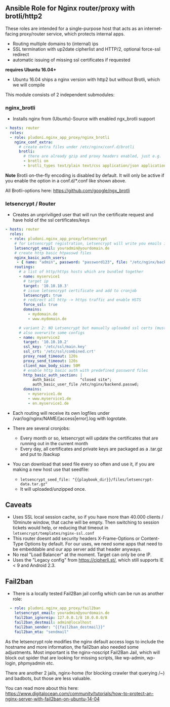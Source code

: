 ## Ansible Role for Nginx router/proxy with brotli/http2

These roles are intended for a single-purpose host that acts as an internet-facing proxy/router service, which protects internal apps.

* Routing multiple domains to (internal) ips
* SSL termination with up2date cipherlist and HTTP/2, optional force-ssl redirect
* automatic issuing of missing ssl certificates if requested

**requires Ubuntu 16.04+**

* Ubuntu 16.04 ships a nginx version with http2 but without Brotli, which we will compile

This module consists of 2 independent submodules:

### nginx_brotli

* Installs nginx from (Ubuntu)-Source with enabled ngx_brotli support

```yaml
- hosts: router
  roles:
  - role: pludoni.nginx_app_proxy/nginx_brotli
    nginx_conf_extra:
      # create extra files under /etc/nginx/conf.d/brotli
      brotli:
        # there are already gzip and proxy headers enabled, just e.g.
        - brotli on
        - brotli_types text/plain text/css application/json application/javascript application/x-javascript text/xml application/xml application/xml+rss text/javascript
```

**Note** Brotli on-the-fly encoding is disabled by default. It will only be active if you enable the option in a conf.d/*.conf like shown above.

All Brotli-options here: https://github.com/google/ngx_brotli

### letsencrypt / Router

* Creates an unpriviliged user that will run the certificate request and have hold of the ssl certificates/keys

```yaml
- hosts: router
  roles:
  - role: pludoni.nginx_app_proxy/letsencrypt
    # for Letsencrypt registration, Letsencrypt will write you emails if your certificates are about to expire
    letsencrypt_email: youradmin@yourdomain.de
    # create http basic htpasswd files
    nginx_basic_auth_users:
     - { name: "admin", password: "password123", file: "/etc/nginx/backend.passwd" }
    routings:
      # a list of http/https hosts which are bundled together
      - name: myservice1
        # target ip
        target: '10.10.10.3'
        # issue letsencrypt certificate and add to cronjob
        letsencrypt: true
        # redirect all http -> https traffic and enable HSTS
        force_ssl: true
        domains:
          - mydomain.de
          - www.mydomain.de

      # variant 2: NO Letsencrypt but manually uploaded ssl certs (must to by yourself before)
      # also overwrite some configs
      - name: myservice2
        target: '10.10.10.2'
        ssl_key: '/etc/ssl/main.key'
        ssl_crt: '/etc/ssl/combined.crt'
        proxy_read_timeout: 120s
        proxy_send_timeout: 120s
        client_max_body_size: 50M
        # enable http basic auth with predefined password files
        http_basic_auth_section: |
            auth_basic           "closed site";
            auth_basic_user_file /etc/nginx/backend.passwd;
        domains:
          - myservice1.de
          - www.myservice1.de
          - en.myservice1.de
```

* Each routing will receive its own logfiles under /var/log/nginx/NAME/[access|error].log with logrotate.
* There are several cronjobs:
  * Every month or so, letsencrypt will update the certificates that are running out in the current month
  * Every day, all certificates and private keys are packaged as a .tar.gz and put to /backup

* You can download that seed file every so often and use it, if you are making a new host use that seedfile:
  * ``letsencrypt_seed_file: "{{playbook_dir}}/files/letsencrypt-data.tar.gz"``
  * It will uploaded/unzipped once.

## Caveats

* Uses SSL local session cache, so if you have more than 40.000 clients / 10minute window, that cache will be empty. Then switching to session tickets would help, or reducing that timeout in ``letsencrypt/templates/nginx-ssl.conf``
* This router doesnt add security headers X-Frame-Options or Content-Type Options by default. For our uses, we need some apps that need to be embeddable and our app server add that header anyways.
* No real "Load Balancer" at the moment. Target can only be one IP.
* Uses the "Legacy config" from https://cipherli.st/, which still supports IE &lt; 9 and Android 2.3.

## Fail2ban

* There is a locally tested Fail2Ban jail config which can be run as another role:

```yaml
  - role: pludoni.nginx_app_proxy/fail2ban
    letsencrypt_email: youradmin@yourdomain.de
    fail2ban_ignoreip: 127.0.0.1/8 10.0.0.0/8
    fail2ban_destmail: admin@localhost
    fail2ban_sender: "{{fail2ban_destmail}}"
    fail2ban_mta: "sendmail"
```

As the letsencrypt role modifies the nginx default access logs to include the hostname and more information, the fail2ban also needed some adjustments. Most important is the nginx-noscript Fail2Ban Jail, which will block out spider that are looking for missing scripts, like wp-admin, wp-login, phpmyadmin etc.

There are another 2 jails, nginx-home (for blocking crawler that querying /~) and badbots, but those are less valuable.

You can read more about this here:
https://www.digitalocean.com/community/tutorials/how-to-protect-an-nginx-server-with-fail2ban-on-ubuntu-14-04
